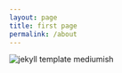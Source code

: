```yaml
---
layout: page
title: first page
permalink: /about
---
```


<div class="row justify-content-between">
<div class="col-md-8 pr-5">


<p class="mb-5"><img class="shadow-lg" src="{{site.baseurl}}/assets/images/mediumish-jekyll-template.png" alt="jekyll template mediumish" /></p>


</div>
</div>
